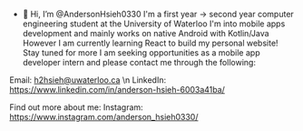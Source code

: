- 👋 Hi, I’m @AndersonHsieh0330
I'm a first year -> second year computer engineering student at the University of Waterloo
I'm into mobile apps development and mainly works on native Android with Kotlin/Java
However I am currently learning React to build my personal website! Stay tuned for more
I am seeking opportunities as a mobile app developer intern and please contact me through the following:

Email: h2hsieh@uwaterloo.ca \n
LinkedIn: https://www.linkedin.com/in/anderson-hsieh-6003a41ba/

Find out more about me:
Instagram: https://www.instagram.com/anderson_hsieh0330/
